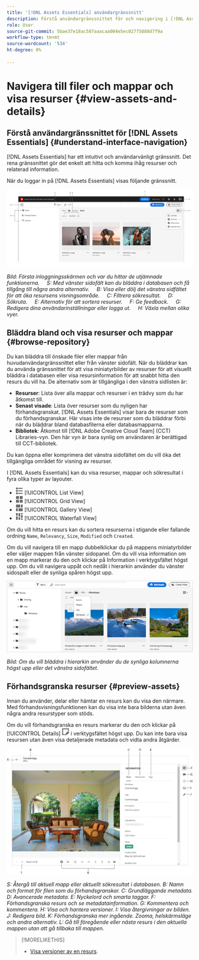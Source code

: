 ```yaml
---
title: '[!DNL Assets Essentials] användargränssnitt'
description: Förstå användargränssnittet för och navigering i [!DNL Assets Essentials].
role: User
source-git-commit: 5bae37e18ac587aaacaa004e5ec02775888d7f9a
workflow-type: tm+mt
source-wordcount: '534'
ht-degree: 0%

---
```



# Navigera till filer och mappar och visa resurser {#view-assets-and-details}

<!-- TBD: Give screenshots of all views with many assets. Zoom out to showcase how the thumbnails/tiles flow on the UI in different views. -->

<!-- TBD: The options in left sidebar may change. Shared with me and Shared by me are missing for now. Update this section as UI is updated. -->

## Förstå användargränssnittet för [!DNL Assets Essentials] {#understand-interface-navigation}

[!DNL Assets Essentials] har ett intuitivt och användarvänligt gränssnitt. Det rena gränssnittet gör det enkelt att hitta och komma ihåg resurser och relaterad information.

När du loggar in på [!DNL Assets Essentials] visas följande gränssnitt.

<!-- TBD: Update this screenshot. Remove top bar. Remove 2 labels from top bar. -->

![[!DNL Assets Essentials] användargränssnitt](assets/essentials-interface1.png)

*Bild: Första inloggningsskärmen och var du hittar de utjämnade funktionerna.*
     *S: Med vänster sidofält kan du bläddra i databasen och få tillgång till några andra alternativ.*
     *B: Visa eller dölj det vänstra sidfältet för att öka resursens visningsområde.*
     *C: Filtrera sökresultat.*
     *D: Sökruta.*
     *E: Alternativ för att sortera resurser.*
     *F: Ge feedback.*
     *G: Redigera dina användarinställningar eller logga ut.*
     *H: Växla mellan olika vyer.*

<!-- TBD: Need an embedded video here with narration. It has to be hosted on MPC to be embeddable. -->

## Bläddra bland och visa resurser och mappar {#browse-repository}

Du kan bläddra till önskade filer eller mappar från huvudanvändargränssnittet eller från vänster sidofält. När du bläddrar kan du använda gränssnittet för att visa miniatyrbilder av resurser för att visuellt bläddra i databasen eller visa resursinformation för att snabbt hitta den resurs du vill ha. De alternativ som är tillgängliga i den vänstra sidlisten är:

* **Resurser**: Lista över alla mappar och resurser i en trädvy som du har åtkomst till.
* **Senast visade**: Lista över resurser som du nyligen har förhandsgranskat. [!DNL Assets Essentials] visar bara de resurser som du förhandsgranskar. Här visas inte de resurser som du bläddrar förbi när du bläddrar bland databasfilerna eller databasmapparna.
* **Bibliotek**: Åtkomst till  [!DNL Adobe Creative Cloud Team] (CCT) Libraries-vyn. Den här vyn är bara synlig om användaren är berättigad till CCT-bibliotek.

<!-- TBD: My Work Space shows task inbox and it is not visible on AEM Cloud Demos as of now. It is the source of truth server hence not documenting My Work Space option for now.
-->

Du kan öppna eller komprimera det vänstra sidofältet om du vill öka det tillgängliga området för visning av resurser.

I [!DNL Assets Essentials] kan du visa resurser, mappar och sökresultat i fyra olika typer av layouter.

* ![ikon för listvy](assets/do-not-localize/list-view.png) [!UICONTROL List View]
* ![ikon för stödrastervyn](assets/do-not-localize/grid-view.png) [!UICONTROL Grid View]
* ![gallerivy, ikon](assets/do-not-localize/gallery-view.png) [!UICONTROL Gallery View]
* ![ikon för vattenfallsvy](assets/do-not-localize/waterfall-view.png) [!UICONTROL Waterfall View]

Om du vill hitta en resurs kan du sortera resurserna i stigande eller fallande ordning `Name`, `Relevancy`, `Size`, `Modified` och `Created`.

Om du vill navigera till en mapp dubbelklickar du på mappens miniatyrbilder eller väljer mappen från vänster sidopanel. Om du vill visa information om en mapp markerar du den och klickar på Information i verktygsfältet högst upp. Om du vill navigera uppåt och nedåt i hierarkin använder du vänster sidospalt eller de synliga spåren högst upp.

![Bläddra bland mappar](assets/browsing-folders.png)

*Bild: Om du vill bläddra i hierarkin använder du de synliga kolumnerna högst upp eller det vänstra sidofältet.*

## Förhandsgranska resurser {#preview-assets}

Innan du använder, delar eller hämtar en resurs kan du visa den närmare. Med förhandsvisningsfunktionen kan du visa inte bara bilderna utan även några andra resurstyper som stöds.

Om du vill förhandsgranska en resurs markerar du den och klickar på [!UICONTROL Details] ![informationsikonen](assets/do-not-localize/edit-in-icon.png) i verktygsfältet högst upp. Du kan inte bara visa resursen utan även visa detaljerade metadata och vidta andra åtgärder.

![Förhandsgranska en resurs](assets/preview-asset.png)

*S: Återgå till aktuell mapp eller aktuellt sökresultat i databasen.*
*B: Namn och format för filen som du förhandsgranskar.*
*C: Grundläggande metadata.*
*D: Avancerade metadata.*
*E: Nyckelord och smarta taggar.*
*F: Förhandsgranska resurs och se metadatainformation.*
*G: Kommentera och kommentera.*
*H: Visa och hantera versioner.*
*I: Visa återgivningar av bilden.*
*J: Redigera bild.*
*K: Förhandsgranska mer ingående. Zooma, helskärmsläge och andra alternativ.*
*L: Gå till föregående eller nästa resurs i den aktuella mappen utan att gå tillbaka till mappen.*

<!-- TBD: Describe the options.

Explicitly previewed assets are displayed as recently viewed assets. Give screenshot of this.
Other use cases after previewing.

-->

>[!MORELIKETHIS]
>
>* [Visa versioner av en resurs](/help/manage-organize.md#view-versions).

